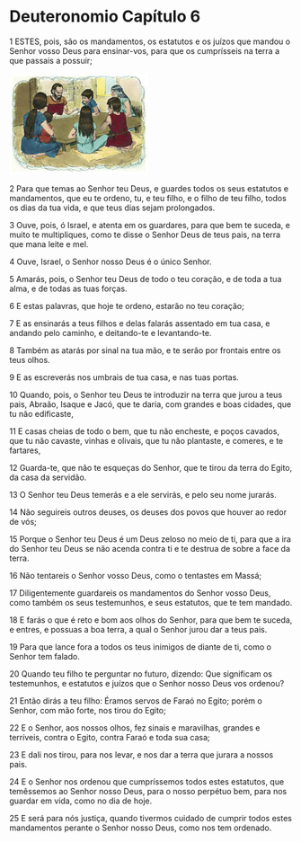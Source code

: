 # Deuteronomio Capítulo 6

1	ESTES, pois, são os mandamentos, os estatutos e os juízos que mandou o Senhor vosso Deus para ensinar-vos, para que os cumprísseis na terra a que passais a possuir;

![](.img/05_De_06_01_RG.jpg)

2	Para que temas ao Senhor teu Deus, e guardes todos os seus estatutos e mandamentos, que eu te ordeno, tu, e teu filho, e o filho de teu filho, todos os dias da tua vida, e que teus dias sejam prolongados.

3	Ouve, pois, ó Israel, e atenta em os guardares, para que bem te suceda, e muito te multipliques, como te disse o Senhor Deus de teus pais, na terra que mana leite e mel.

4	Ouve, Israel, o Senhor nosso Deus é o único Senhor.

5	Amarás, pois, o Senhor teu Deus de todo o teu coração, e de toda a tua alma, e de todas as tuas forças.

6	E estas palavras, que hoje te ordeno, estarão no teu coração;

7	E as ensinarás a teus filhos e delas falarás assentado em tua casa, e andando pelo caminho, e deitando-te e levantando-te.

8	Também as atarás por sinal na tua mão, e te serão por frontais entre os teus olhos.

9	E as escreverás nos umbrais de tua casa, e nas tuas portas.

10	Quando, pois, o Senhor teu Deus te introduzir na terra que jurou a teus pais, Abraão, Isaque e Jacó, que te daria, com grandes e boas cidades, que tu não edificaste,

11	E casas cheias de todo o bem, que tu não encheste, e poços cavados, que tu não cavaste, vinhas e olivais, que tu não plantaste, e comeres, e te fartares,

12	Guarda-te, que não te esqueças do Senhor, que te tirou da terra do Egito, da casa da servidão.

13	O Senhor teu Deus temerás e a ele servirás, e pelo seu nome jurarás.

14	Não seguireis outros deuses, os deuses dos povos que houver ao redor de vós;

15	Porque o Senhor teu Deus é um Deus zeloso no meio de ti, para que a ira do Senhor teu Deus se não acenda contra ti e te destrua de sobre a face da terra.

16	Não tentareis o Senhor vosso Deus, como o tentastes em Massá;

17	Diligentemente guardareis os mandamentos do Senhor vosso Deus, como também os seus testemunhos, e seus estatutos, que te tem mandado.

18	E farás o que é reto e bom aos olhos do Senhor, para que bem te suceda, e entres, e possuas a boa terra, a qual o Senhor jurou dar a teus pais.

19	Para que lance fora a todos os teus inimigos de diante de ti, como o Senhor tem falado.

20	Quando teu filho te perguntar no futuro, dizendo: Que significam os testemunhos, e estatutos e juízos que o Senhor nosso Deus vos ordenou?

21	Então dirás a teu filho: Éramos servos de Faraó no Egito; porém o Senhor, com mão forte, nos tirou do Egito;

22	E o Senhor, aos nossos olhos, fez sinais e maravilhas, grandes e terríveis, contra o Egito, contra Faraó e toda sua casa;

23	E dali nos tirou, para nos levar, e nos dar a terra que jurara a nossos pais.

24	E o Senhor nos ordenou que cumpríssemos todos estes estatutos, que temêssemos ao Senhor nosso Deus, para o nosso perpétuo bem, para nos guardar em vida, como no dia de hoje.

25	E será para nós justiça, quando tivermos cuidado de cumprir todos estes mandamentos perante o Senhor nosso Deus, como nos tem ordenado.

